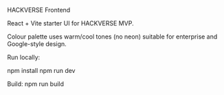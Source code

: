 HACKVERSE Frontend

React + Vite starter UI for HACKVERSE MVP.

Colour palette uses warm/cool tones (no neon) suitable for enterprise and Google-style design.

Run locally:

npm install
npm run dev

Build:
npm run build
